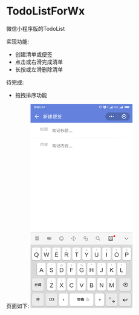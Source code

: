# TodoListForWx
微信小程序版的TodoList  

实现功能:  
* 创建清单或便签
* 点击或右滑完成清单
* 长按或左滑删除清单

待完成:
* 拖拽排序功能

页面如下:
![new_todo](https://raw.githubusercontent.com/wmm387/TodoListForWx/master/img/new_todo.png)
